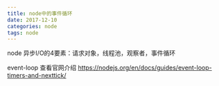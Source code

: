 ```yaml
---
title: node中的事件循环
date: 2017-12-10
categories: node
tags: node
---
```


node 异步I/O的4要素：请求对象，线程池，观察者，事件循环

event-loop 查看官网介绍    https://nodejs.org/en/docs/guides/event-loop-timers-and-nexttick/